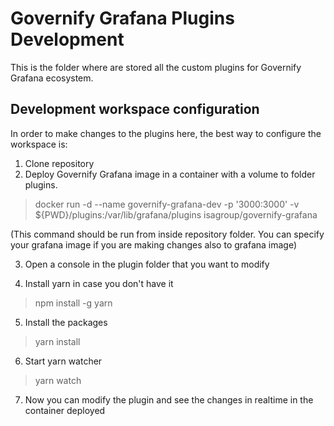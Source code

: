 # Governify Grafana Plugins Development

This is the folder where are stored all the custom plugins for Governify Grafana ecosystem.

## Development workspace configuration
In order to make changes to the plugins here, the best way to configure the workspace is:
1. Clone repository
2. Deploy Governify Grafana image in a container with a volume to folder plugins.
> docker run -d --name governify-grafana-dev -p '3000:3000' -v ${PWD}/plugins:/var/lib/grafana/plugins isagroup/governify-grafana

(This command should be run from inside repository folder. You can specify your grafana image if you are making changes also to grafana image)

3. Open a console in the plugin folder that you want to modify

4. Install yarn in case you don't have it
> npm install -g yarn

5. Install the packages
> yarn install

6. Start yarn watcher
> yarn watch

7. Now you can modify the plugin and see the changes in realtime in the container deployed
